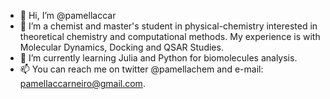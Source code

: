 - 👋 Hi, I’m @pamellaccar
- 👀 I’m a chemist and master's student in physical-chemistry interested in theoretical chemistry and computational methods.
My experience is with Molecular Dynamics, Docking and QSAR Studies. 
- 🌱 I’m currently learning Julia and Python for biomolecules analysis.
- 📫 You can reach me on twitter @pamellachem and e-mail: pamellaccarneiro@gmail.com.

<!---
pamellaccar/pamellaccar is a ✨ special ✨ repository because its `README.md` (this file) appears on your GitHub profile.
You can click the Preview link to take a look at your changes.
--->
